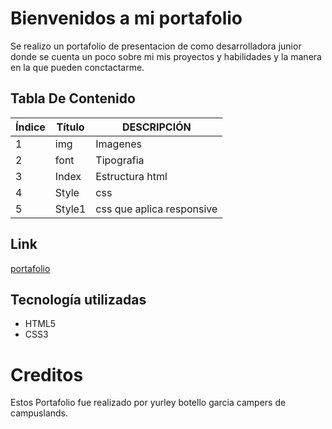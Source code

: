 # Bienvenidos a mi portafolio

Se realizo un portafolio de presentacion de  como desarrolladora junior donde
se cuenta un poco sobre mi mis proyectos y habilidades y la manera en la que pueden conctactarme.


## Tabla De Contenido
| Índice | Título | DESCRIPCIÓN|
|--|------|-----|
| 1 | img |Imagenes|
| 2 | font |Tipografia|
| 3 | Index |Estructura html|
| 4 | Style |css|
| 5 | Style1 |css que aplica responsive|

## Link
[portafolio]( http://portafolioyulibg.netlify.app)
 

 ## Tecnología utilizadas

* HTML5
* CSS3


# Creditos

Estos Portafolio fue realizado por yurley botello garcia campers de campuslands.

